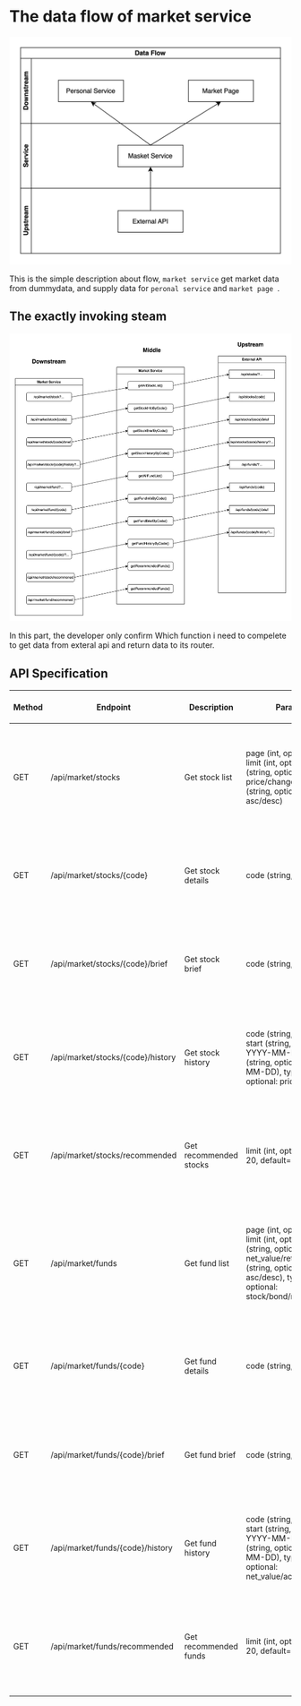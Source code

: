 # The data flow of market service

![Data flow of marketService](../chart/fanni/dataFlowAboutMarketService.svg)

This is the simple description about flow, `market service` get market data from dummydata, and supply data for `peronal service` and `market page `.

## The exactly invoking steam

![invoking steam](../chart/fanni/MarkerServiceStream.drawio.svg)

In this part, the developer only confirm Which function i need to compelete to get data from exteral api and return data to its router.

## API Specification

| Method | Endpoint | Description | Params | Success Response Example | Failure Response Example |
|--------|----------|-------------|--------|--------------------------|--------------------------|
| GET | /api/market/stocks | Get stock list | page (int, optional), limit (int, optional), sort (string, optional: price/change), order (string, optional: asc/desc) | `{ "status": "yes", "data": [{"code":"601398","name":"Industrial and Commercial Bank of China","price":7.68,"change":0.23}], "message": "success" }` | `{ "status": "no", "data": null, "message": "Invalid parameter: page must be a positive integer" }` |
| GET | /api/market/stocks/{code} | Get stock details | code (string, required) | `{ "status": "yes", "data": {"code":"601398","name":"Industrial and Commercial Bank of China","price":7.68,"market_cap":2.3e+12,"pe":5.8,"pb":0.6}, "message": "success" }` | `{ "status": "no", "data": null, "message": "Stock with code 999999 not found" }` |
| GET | /api/market/stocks/{code}/brief | Get stock brief | code (string, required) | `{ "status": "yes", "data": {"code":"601398","name":"Industrial and Commercial Bank of China","price":7.68,"change_percent":0.32}, "message": "success" }` | `{ "status": "no", "data": null, "message": "Stock code is required (non-empty string)" }` |
| GET | /api/market/stocks/{code}/history | Get stock history | code (string, required), start (string, optional: YYYY-MM-DD), end (string, optional: YYYY-MM-DD), type (string, optional: price/volume) | `{ "status": "yes", "data": [{"date":"2025-07-01","price":7.68,"volume":12500000}], "message": "success" }` | `{ "status": "no", "data": null, "message": "Start date format error (must be YYYY-MM-DD)" }` |
| GET | /api/market/stocks/recommended | Get recommended stocks | limit (int, optional: 1-20, default=10) | `{ "status": "yes", "data": [{"code":"601398","name":"Industrial and Commercial Bank of China","price":7.68,"change_percent":0.32}], "message": "success" }` | `{ "status": "no", "data": null, "message": "Data source unavailable (retry later)" }` |
| GET | /api/market/funds | Get fund list | page (int, optional), limit (int, optional), sort (string, optional: net_value/return), order (string, optional: asc/desc), type (string, optional: stock/bond/mixed) | `{ "status": "yes", "data": [{"code":"011722","name":"Qianhai Open Source","net_value":1.01,"return_1y":8.75,"type":"stock"}], "message": "success" }` | `{ "status": "no", "data": null, "message": "Invalid parameter: sort must be net_value or return" }` |
| GET | /api/market/funds/{code} | Get fund details | code (string, required) | `{ "status": "yes", "data": {"code":"011722","name":"Qianhai Open Source","net_value":1.01,"manager":"Zhang San","establish_date":"2020-01-15","holdings":["601398","000858"]}, "message": "success" }` | `{ "status": "no", "data": null, "message": "Fund with code 999999 not found" }` |
| GET | /api/market/funds/{code}/brief | Get fund brief | code (string, required) | `{ "status": "yes", "data": {"code":"011722","name":"Qianhai Open Source","net_value":1.01,"change_percent":-0.12,"return_1y":8.75}, "message": "success" }` | `{ "status": "no", "data": null, "message": "Fund code is required (non-empty string)" }` |
| GET | /api/market/funds/{code}/history | Get fund history | code (string, required), start (string, optional: YYYY-MM-DD), end (string, optional: YYYY-MM-DD), type (string, optional: net_value/accumulated) | `{ "status": "yes", "data": [{"date":"2025-07-01","net_value":1.01,"accumulated_net_value":1.56}], "message": "success" }` | `{ "status": "no", "data": null, "message": "End date format error (must be YYYY-MM-DD)" }` |
| GET | /api/market/funds/recommended | Get recommended funds | limit (int, optional: 1-20, default=10) | `{ "status": "yes", "data": [{"code":"011722","name":"Qianhai Open Source","net_value":1.01,"return_1y":8.75}], "message": "success" }` | `{ "status": "no", "data": null, "message": "Data source unavailable (retry later)" }` |


